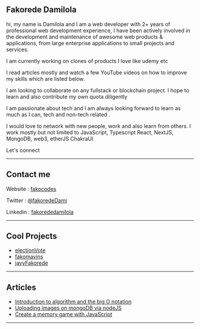 
<!--
**fakoredeDamilola/fakoredeDamilola** is a ✨ _special_ ✨ repository because its `README.md` (this file) appears on your GitHub profile.

Here are some ideas to get you started:

- 🔭 I’m currently working on ...
- 🌱 I’m currently learning ...
- 👯 I’m looking to collaborate on ...
- 🤔 I’m looking for help with ...
- 💬 Ask me about ...
- 📫 How to reach me: ...
- 😄 Pronouns: ...
- ⚡ Fun fact: ...
-->

## Fakorede Damilola

hi, my name is Damilola and I am a web developer with 2+ years of professional web development experience, I have been actively involved in the development and maintenance of awesome web products & applications, from large enterprise applications to small projects and services. 

I am currently working on clones of products I love like udemy etc

I read articles mostly and watch a few YouTube videos on how to improve my skills which are listed below. 

I am looking to collaborate on any fullstack or blockchain project. I hope to learn and also contribute my own quota diligently

I am passionate about tech and I am always looking forward to learn as much as I can, tech and non-tech related .

I would love to network with new people, work and also learn from others.
I work mostly but not limited to
JavaScript, 
Typescript
React,
NextJS,
MongoDB,
web3,
etherJS
ChakraUI

Let's connect

---

## Contact me

Website : [fakocodes](https://fakocodes.netlify.app/)

Twitter : [@fakoredeDami](https://twitter.com/fakoredeDami)

Linkedin : [fakorededamilola](https://www.linkedin.com/in/fakorededamilola/)

---

## Cool Projects

* [electionVote](http://electionvote.herokuapp.com/)
* [fakomavins](https://fakomavins.netlify.app/)
* [jayyFakorede](https://jayyfakorede.herokuapp.com/)

---

## Articles
* [Introduction to algorithm and the big O notation](https://dev.to/fakorededamilola/introduction-to-algorithm-and-the-big-o-notation-533)
* [Uploading images on mongoDB via nodeJS](https://dev.to/fakorededamilola/uploading-images-on-mongodb-via-nodejs-5h1l)
* [Create a memory game with JavaScript](https://dev.to/fakorededamilola/create-a-memory-game-with-js-1l9j)

---
